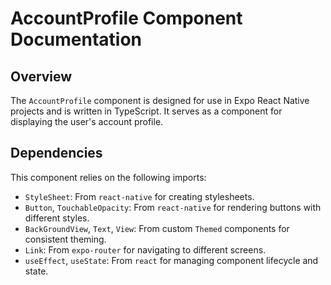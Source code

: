 # AccountProfile Component Documentation

## Overview

The `AccountProfile` component is designed for use in Expo React Native projects and is written in TypeScript. It serves as a component for displaying the user's account profile.

## Dependencies

This component relies on the following imports:
- `StyleSheet`: From `react-native` for creating stylesheets.
- `Button`, `TouchableOpacity`: From `react-native` for rendering buttons with different styles.
- `BackGroundView`, `Text`, `View`: From custom `Themed` components for consistent theming.
- `Link`: From `expo-router` for navigating to different screens.
- `useEffect`, `useState`: From `react` for managing component lifecycle and state.
